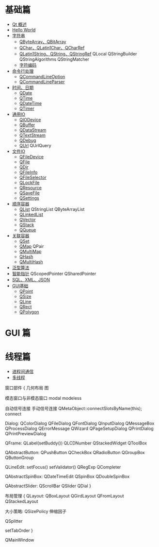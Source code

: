 #   基础篇

*   [Qt 概述](#overview)
*	[Hello World]()
*	[字符串]()
	*	[QByteArray、QBitArray]()
	*	[QChar、QLatin1Char、QCharRef]()
	*	[QLatin1String、QString、QStringRef]() QLocal QStringBuilder QStringAlgorithms QStringMatcher
	*	[字符编码]()
*	[命令行处理]()
	*	[QCommandLineOption]()
	*	[QCommandLineParser]()
*	[时间、日期]()
	*	[QDate](#qdate)
	*	[QTime](#qtime)
	*	[QDateTime](#qdatetime)
	*	[QTimer]()
*	[通用IO](http://doc.qt.io/qt-5/topics-data-storage.html)
	*	[QIODevice]()
	*	[QBuffer]()
	*	[QDataStream]()
	*	[QTextStream]()
	*	[QDebug]()
	*	[QUrl]() QUrlQuery
*	[文件IO]()
	*	[QFileDevice]()
	*	[QFile]()
	*	[QDir]()	
	*	[QFileInfo]()
	*	[QFileSelector]()
	*	[QLockFile]()
	*	[QResource]()
	*	[QSaveFile]()
	*	[QSettings]()
*	[顺序容器]()
	*	[QList]() QStringList QByteArrayList
	*	[QLinkedList]()
	*	[QVector]()
	*	[QStack]()
	*	[QQueue]()
*	[关联容器]()
	*	[QSet]()
	*	[QMap]() QPair
	*	[QMultiMap]()
	*	[QHash]()
	*	[QMultiHash]()
*	[泛型算法]()
*	[智能指针]() QScopedPointer QSharedPointer
*	[SQL、XML、JSON](http://doc.qt.io/qt-5/topics-data-storage.html)
*	[GUI基础]()
	*	[QPoint]() 
	*	[QSize]()
	*	[QLine]()
	*	[QRect]()
	*	[QPolygon]()

# GUI 篇

# 线程篇

*	[进程间通信](http://doc.qt.io/qt-5/ipc.html)
*	[多线程](http://doc.qt.io/qt-5/topics-core.html#threading)

窗口部件
{
几何布局 图

模态窗口与非模态窗口 modal modeless

自动信号连接 手动信号连接 QMetaObject::connectSlotsByName(this); connect

Dialog: QColorDialog QFileDialog QFontDialog QInputDialog QMessageBox QProcessDialog QErrorMessage QWizard QPageSetupDialog QPrintDialog QPrintPreviewDialog

QFrame: QLabel(setBuddy()) QLCDNumber QStackedWidget QToolBox 

QAbstractButton: QPushButton QCheckBox QRadioButton QGroupBox QButtonGroup

QLineEdit: setFocus() setValidator() QRegExp QCompleter 

QAbstractSpinBox: QDateTimeEdit QSpinBox QDoubleSpinBox 

QAbstractSlider: QScrollBar QSlider QDial
}

布局管理
{
QLayout: QBoxLayout QGirdLayout QFromLayout QStackedLayout

大小策略: QSizePolicy 伸缩因子

QSplitter

setTabOrder
}

QMainWindow

